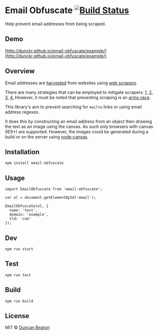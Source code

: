 # Email Obfuscate [![Build Status](https://travis-ci.org/dunckr/email-obfuscate.svg?branch=master)](https://travis-ci.org/dunckr/email-obfuscate)

Help prevent email addresses from being scraped.

## Demo

[http://dunckr.github.io/email-obfuscate/example/](http://dunckr.github.io/email-obfuscate/example/)

## Overview

Email addresses are [harvested](https://en.wikipedia.org/wiki/Email_address_harvesting) from websites using [web scrapers](https://github.com/lorien/awesome-web-scraping).

There are many strategies that can be employed to mitigate scrapers:
[1,](http://security.stackexchange.com/questions/81964/are-web-scrapers-fooled-by-obscured-emails-anymore)
[2,](https://www.quora.com/Whats-the-best-way-to-prevent-email-scraping)
[3,](http://stackoverflow.com/questions/3161548/how-do-i-prevent-site-scraping)
[4.](http://stackoverflow.com/questions/23002711/how-to-show-email-addresses-on-the-website-to-avoid-spams)
However, it must be noted that preventing scraping is an [arms-race](https://en.wikipedia.org/wiki/Arms_race).

This library's aim to prevent searching for ```mailto``` links or using email address regexes.

It does this by constructing an email address from an object then drawing the text as an image using the canvas. 
As such only browsers with canvas (IE9+) are supported. 
However, the images could be generated during a build or on the server using [node-canvas](https://github.com/Automattic/node-canvas).

## Installation

```
npm install email-obfuscate
```

## Usage

```
import EmailObfuscate from 'email-obfuscate';

var el = document.getElementById('email');

EmailObfuscate(el, {
  name: 'test',
  domain: 'example',
  tld: 'com'
});
```

## Dev

```
npm run start
```

## Test

```
npm run test
```

## Build

```
npm run build
```

## License

MIT © [Duncan Beaton](http://dunckr.com)
